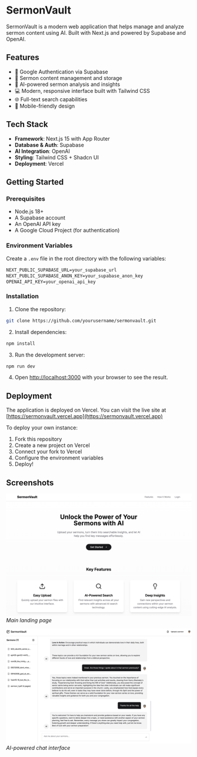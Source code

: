 # SermonVault

SermonVault is a modern web application that helps manage and analyze sermon content using AI. Built with Next.js and powered by Supabase and OpenAI.

## Features

- 🔐 Google Authentication via Supabase
- 📝 Sermon content management and storage
- 🤖 AI-powered sermon analysis and insights
- 💻 Modern, responsive interface built with Tailwind CSS
- 🌐 Full-text search capabilities
- 📱 Mobile-friendly design

## Tech Stack

- **Framework**: Next.js 15 with App Router
- **Database & Auth**: Supabase
- **AI Integration**: OpenAI
- **Styling**: Tailwind CSS + Shadcn UI
- **Deployment**: Vercel

## Getting Started

### Prerequisites

- Node.js 18+
- A Supabase account
- An OpenAI API key
- A Google Cloud Project (for authentication)

### Environment Variables

Create a `.env` file in the root directory with the following variables:

```env
NEXT_PUBLIC_SUPABASE_URL=your_supabase_url
NEXT_PUBLIC_SUPABASE_ANON_KEY=your_supabase_anon_key
OPENAI_API_KEY=your_openai_api_key
```

### Installation

1. Clone the repository:

```bash
git clone https://github.com/yourusername/sermonvault.git
```

2. Install dependencies:

```bash
npm install
```

3. Run the development server:

```bash
npm run dev
```

4. Open [http://localhost:3000](http://localhost:3000) with your browser to see the result.

## Deployment

The application is deployed on Vercel. You can visit the live site at [https://sermonvault.vercel.app](https://sermonvault.vercel.app)

To deploy your own instance:

1. Fork this repository
2. Create a new project on Vercel
3. Connect your fork to Vercel
4. Configure the environment variables
5. Deploy!

## Screenshots

![Dashboard View](/images/landing_page.png)
_Main landing page_

![Chat Interface](/images/chat.png)
_AI-powered chat interface_
